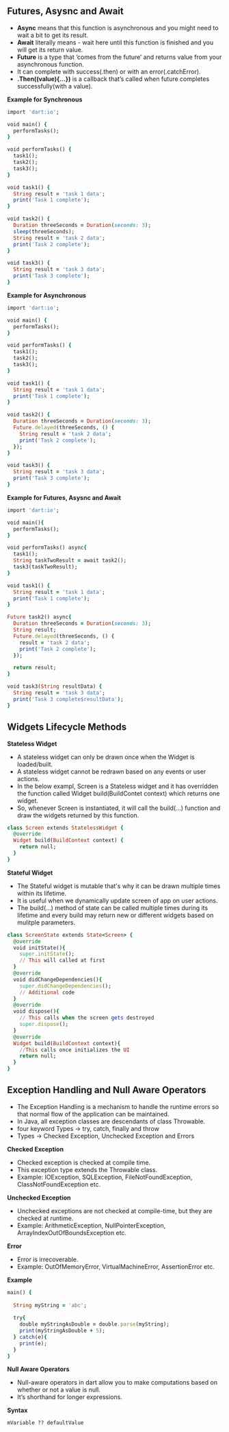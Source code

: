 ## Futures, Asysnc and Await

- __Async__ means that this function is asynchronous and you might need to wait a bit to get its result.
- __Await__ literally means - wait here until this function is finished and you will get its return value.
- __Future__ is a type that ‘comes from the future’ and returns value from your asynchronous function. 
- It can complete with success(.then) or with an error(.catchError).
- __.Then((value){…})__ is a callback that’s called when future completes successfully(with a value).

__Example for Synchronous__

```ruby
import 'dart:io';

void main() {
  performTasks();
}

void performTasks() {
  task1();
  task2();
  task3();
}

void task1() {
  String result = 'task 1 data';
  print('Task 1 complete');
}

void task2() {
  Duration threeSeconds = Duration(seconds: 3);
  sleep(threeSeconds);
  String result = 'task 2 data';
  print('Task 2 complete');
}

void task3() {
  String result = 'task 3 data';
  print('Task 3 complete');
}
```

__Example for Asynchronous__

```ruby
import 'dart:io';

void main() {
  performTasks();
}

void performTasks() {
  task1();
  task2();
  task3();
}

void task1() {
  String result = 'task 1 data';
  print('Task 1 complete');
}

void task2() {
  Duration threeSeconds = Duration(seconds: 3);
  Future.delayed(threeSeconds, () {
    String result = 'task 2 data';
    print('Task 2 complete');
  });
}

void task3() {
  String result = 'task 3 data';
  print('Task 3 complete');
}
```

__Example for Futures, Asysnc and Await__

```ruby
import 'dart:io';

void main(){
  performTasks();
}

void performTasks() async{
  task1();
  String taskTwoResult = await task2();
  task3(taskTwoResult);
}

void task1() {
  String result = 'task 1 data';
  print('Task 1 complete');
}

Future task2() async{
  Duration threeSeconds = Duration(seconds: 3);
  String result;
  Future.delayed(threeSeconds, () {
    result = 'task 2 data';
    print('Task 2 complete');
  });

  return result;
}

void task3(String resultData) {
  String result = 'task 3 data';
  print('Task 3 complete$resultData');
}
```

## Widgets Lifecycle Methods

__Stateless Widget__

- A stateless widget can only be drawn once when the Widget is loaded/built. 
- A stateless widget cannot be redrawn based on any events or user actions. 
- In the below exampl, Screen is a Stateless widget and it has overridden the function called Widget build(BuildContet context) which returns one widget. 
- So, whenever Screen is instantiated, it will call the build(...) function and draw the widgets returned by this function.

```ruby
class Screen extends StatelessWidget {
  @override
  Widget build(BuildContext context) {
    return null;
  }
}
```

__Stateful Widget__

- The Stateful widget is mutable that's why it can be drawn multiple times within its lifetime. 
- It is useful when we dynamically update screen of app on user actions. 
- The build(...) method of state can be called multiple times during its lifetime and every build may return new or different widgets based on mulitple parameters.

```ruby
class ScreenState extends State<Screen> {
  @override
  void initState(){
    super.initState();
    // This will called at first
  }
  @override
  void didChangeDependencies(){
    super.didChangeDependencies();
    // Additional code
  }
  @override
  void dispose(){
    // This calls when the screen gets destroyed
    super.dispose();
  }
  @override
  Widget build(BuildContext context){
    //This calls once initializes the UI
    return null;
  }
}
```

## Exception Handling and Null Aware Operators

- The Exception Handling is a mechanism to handle the runtime errors so that normal flow of the application can be maintained.
- In Java, all exception classes are descendants of class Throwable.
- four keyword Types -> try, catch, finally and throw
- Types -> Checked Exception, Unchecked Exception and Errors

__Checked Exception__

- Checked exception is checked at compile time. 
- This exception type extends the Throwable class.
- Example: IOException, SQLException, FileNotFoundException, ClassNotFoundException etc.

__Unchecked Exception__

- Unchecked exceptions are not checked at compile-time, but they are checked at runtime.
- Example:  ArithmeticException, NullPointerException, ArrayIndexOutOfBoundsException etc.

__Error__

- Error is irrecoverable.
- Example: OutOfMemoryError, VirtualMachineError, AssertionError etc.

__Example__

```ruby
main() {
 
  String myString = 'abc';
  
  try{
    double myStringAsDouble = double.parse(myString);
    print(myStringAsDouble + 5);
  } catch(e){
    print(e);
  }
}
```

__Null Aware Operators__

- Null-aware operators in dart allow you to make computations based on whether or not a value is null. 
- It’s shorthand for longer expressions.

__Syntax__

```ruby
mVariable ?? defaultValue
```
